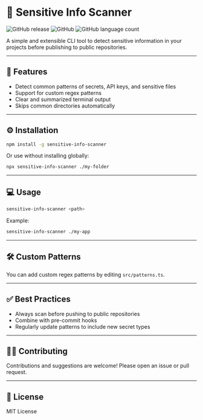# 🔎 Sensitive Info Scanner

![GitHub release](https://img.shields.io/github/v/release/felipewatter/sensitive-info-scanner)
![GitHub](https://img.shields.io/github/license/felipewatter/sensitive-info-scanner)
![GitHub language count](https://img.shields.io/github/languages/count/felipewatter/sensitive-info-scanner)

A simple and extensible CLI tool to detect sensitive information in your projects before publishing to public repositories.

---

## 🚀 Features

- Detect common patterns of secrets, API keys, and sensitive files
- Support for custom regex patterns
- Clear and summarized terminal output
- Skips common directories automatically

---

## ⚙️ Installation

```bash
npm install -g sensitive-info-scanner
```

Or use without installing globally:

```bash
npx sensitive-info-scanner ./my-folder
```

---

## 💻 Usage

```bash
sensitive-info-scanner <path>
```

Example:

```bash
sensitive-info-scanner ./my-app
```

---

## 🛠️ Custom Patterns

You can add custom regex patterns by editing `src/patterns.ts`.

---

## ✅ Best Practices

- Always scan before pushing to public repositories
- Combine with pre-commit hooks
- Regularly update patterns to include new secret types

---

## 🧑‍💻 Contributing

Contributions and suggestions are welcome! Please open an issue or pull request.

---

## 📄 License

MIT License